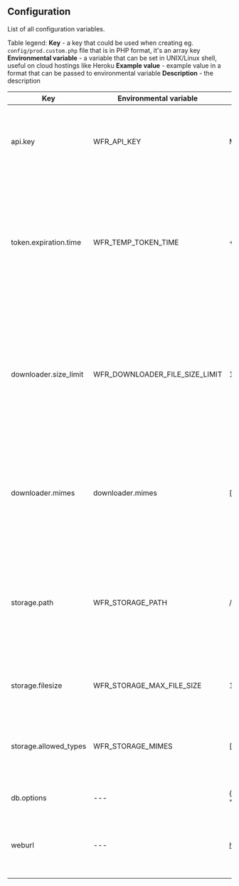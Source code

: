## Configuration

List of all configuration variables.

Table legend:
**Key** - a key that could be used when creating eg. `config/prod.custom.php` file that is in PHP format, it's an array key
**Environmental variable** - a variable that can be set in UNIX/Linux shell, useful on cloud hostings like Heroku
**Example value** - example value in a format that can be passed to environmental variable
**Description** - the description

| Key | Environmental variable | Example value | Description |
|---------------------- |------------------------------------| -----------------------------------------------------------| --------------------------------------------------------------------------------------------------------------------------------------- |
| api.key               | WFR_API_KEY                        | MJVgHjqd6skwtAEhkLIDyhwA6LS2xuEmgr                         | Key required to put in every HTTP request to prove that the action is permitted |
| token.expiration.time | WFR_TEMP_TOKEN_TIME                | +1 hour                                                    | Application allows generating temporary tokens for given actions to users eg. to show user an upload form and to allow to upload a file |
| downloader.size_limit | WFR_DOWNLOADER_FILE_SIZE_LIMIT     | 1073741824                                                 | How much the external resource size can be. It's important when importing eg. an image from external server giving an URL address |
| downloader.mimes      | downloader.mimes                   | ["image/jpeg", "image/png"]                                | List of allowed mime types when importing from external HTTP server via URL address |
| storage.path          | WFR_STORAGE_PATH                   | /some/where/                                               | Path where to store the files. In simple usage of service (without external storage etc.) it's better to do not change this value. |
| storage.filesize      | WFR_STORAGE_MAX_FILE_SIZE          | 1073741824                                                 | How much the uploaded file size can be |
| storage.allowed_types | WFR_STORAGE_MIMES                  | ["image/jpeg", "image/png"]                                | Allowed file types for upload (could be overwritten when creating a user token) |
| db.options            | ---                                | {"driver": "pdo_sqlite", "path": "/some/where/db.sqlite3"} | Database connection options |
| weburl                | ---                                | https://cdn1.wolnosciowiec.net                             | Complete URL to the application, default: autodetect by hostname |

